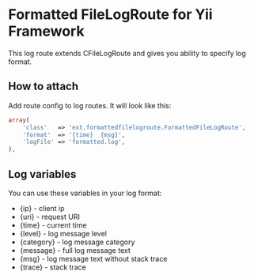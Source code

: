 # Formatted FileLogRoute for Yii Framework

This log route extends CFileLogRoute and gives you ability to specify log format.

## How to attach

Add route config to log routes. It will look like this:

```php
array(
	'class'   => 'ext.formattedfilelogroute.FormattedFileLogRoute',
	'format'  => '{time}  {msg}',
	'logFile' => 'formatted.log',
),
```

## Log variables

You can use these variables in your log format:

* {ip} - client ip
* {uri} - request URI
* {time} - current time
* {level} - log message level
* {category} - log message category
* {message} - full log message text
* {msg} - log message text without stack trace
* {trace} - stack trace
